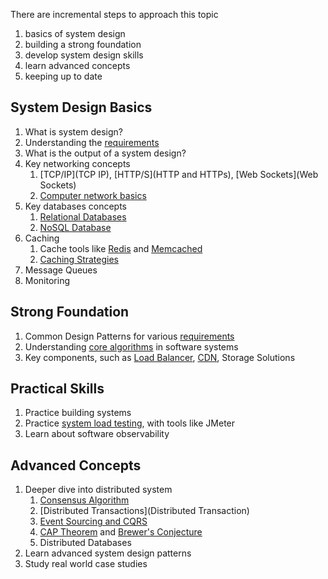 There are incremental steps to approach this topic
1. basics of system design
2. building a strong foundation
3. develop system design skills
4. learn advanced concepts
5. keeping up to date

## System Design Basics
1. What is system design?
2. Understanding the [requirements](System%20Design%20Requirements.md)
3. What is the output of a system design?
4. Key networking concepts
	1. [TCP/IP](TCP IP), [HTTP/S](HTTP and HTTPs), [Web Sockets](Web Sockets)
	2. [Computer network basics](Computer%20Network.md)
5. Key databases concepts
	1. [Relational Databases](Relational%20Database)
	2. [NoSQL Database](NoSQL%20Database)
6. Caching 
	1. Cache tools like [Redis](Redis.md) and [Memcached](Memchached.md)
	2. [Caching Strategies](Caching%20Strategies.md)
7. Message Queues
8. Monitoring
## Strong Foundation
1. Common Design Patterns for various [requirements](System%20Design%20Requirements.md)
2. Understanding [core algorithms](Widely%20Used%20Algorithms.md) in software systems
3. Key components, such as [Load Balancer](Load%20Balancer.md), [CDN](CDN.md), Storage Solutions
## Practical Skills
1. Practice building systems
2. Practice [system load testing](System%20Load%20Testing), with tools like JMeter
3. Learn about software observability
## Advanced Concepts
1. Deeper dive into distributed system
	1. [Consensus Algorithm](Consensus%20Algorithm)
	2. [Distributed Transactions](Distributed Transaction)
	3. [Event Sourcing and CQRS](Event%20Sourcing)
	4. [CAP Theorem](CAP%20Theorem) and [Brewer's Conjecture](Brewer's%20Conjecture.md)
	5. Distributed Databases 
2. Learn advanced system design patterns
3. Study real world case studies
